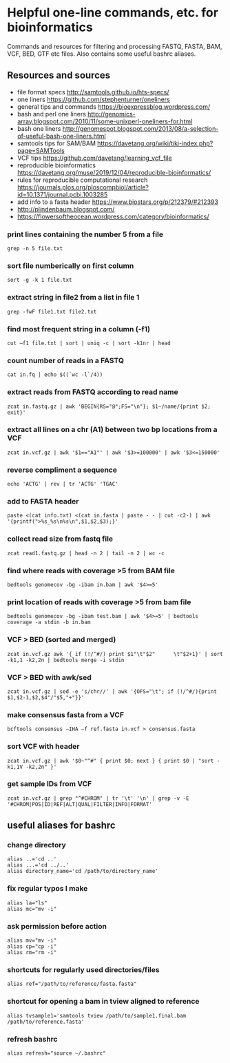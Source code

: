 # Helpful one-line commands, etc. for bioinformatics
Commands and resources for filtering and processing FASTQ, FASTA, BAM, VCF, BED, GTF etc files. 
Also contains some useful bashrc aliases. 

## Resources and sources

- file format specs http://samtools.github.io/hts-specs/
- one liners https://github.com/stephenturner/oneliners
- general tips and commands https://bioexpressblog.wordpress.com/
- bash and perl one liners http://genomics-array.blogspot.com/2010/11/some-unixperl-oneliners-for.html
- bash one liners http://genomespot.blogspot.com/2013/08/a-selection-of-useful-bash-one-liners.html
- samtools tips for SAM/BAM https://davetang.org/wiki/tiki-index.php?page=SAMTools
- VCF tips https://github.com/davetang/learning_vcf_file
- reproducible bioinformatics https://davetang.org/muse/2019/12/04/reproducible-bioinformatics/
- rules for reproducible computational research https://journals.plos.org/ploscompbiol/article?id=10.1371/journal.pcbi.1003285
- add info to a fasta header https://www.biostars.org/p/212379/#212393
- http://plindenbaum.blogspot.com/
- https://flowersoftheocean.wordpress.com/category/bioinformatics/

### print lines containing the number 5 from a file 
    grep -n 5 file.txt 
    
### sort file numberically on first column 
    sort -g -k 1 file.txt 
    
### extract string in file2 from a list in file 1 
    grep -fwF file1.txt file2.txt

### find most frequent string in a column (-f1)
    cut –f1 file.txt | sort | uniq -c | sort -k1nr | head
    
### count number of reads in a FASTQ 
    cat in.fq | echo $((`wc -l`/4))
    
### extract reads from FASTQ according to read name 
    zcat in.fastq.gz | awk 'BEGIN{RS="@";FS="\n"}; $1~/name/{print $2; exit}'
 
### extract all lines on a chr (A1) between two bp locations from a VCF
    zcat in.vcf.gz | awk '$1=="A1"' | awk '$3>=100000' | awk '$3<=150000'
 
### reverse compliment a sequence 
    echo 'ACTG' | rev | tr 'ACTG' 'TGAC'
 
### add to FASTA header 
    paste <(cat info.txt) <(cat in.fasta | paste - - | cut -c2-) | awk '{printf(">%s_%s\n%s\n",$1,$2,$3);}'
 
### collect read size from fastq file 
    zcat read1.fastq.gz | head -n 2 | tail -n 2 | wc -c

### find where reads with coverage >5 from BAM file 
    bedtools genomecov -bg -ibam in.bam | awk '$4>=5'
 
### print location of reads with coverage >5 from bam file 
    bedtools genomecov -bg -ibam test.bam | awk '$4>=5' | bedtools coverage -a stdin -b in.bam
 
### VCF > BED  (sorted and merged)
    zcat in.vcf.gz awk '{ if (!/^#/) print $1"\t"$2"      \t"$2+1}' | sort -k1,1 -k2,2n | bedtools merge -i stdin
 
### VCF > BED with awk/sed 
    zcat in.vcf.gz | sed -e 's/chr//' | awk '{OFS="\t"; if (!/^#/){print $1,$2-1,$2,$4"/"$5,"+"}}'
    
### make consensus fasta from a VCF 
    bcftools consensus –IHA –f ref.fasta in.vcf > consensus.fasta 
 
### sort VCF with header 
    zcat in.vcf.gz | awk '$0~"^#" { print $0; next } { print $0 | "sort -k1,1V -k2,2n" }'
 
### get sample IDs from VCF
    zcat in.vcf.gz | grep "^#CHROM" | tr '\t' '\n' | grep -v -E '#CHROM|POS|ID|REF|ALT|QUAL|FILTER|INFO|FORMAT'
 
 

## useful aliases for bashrc 

### change directory 
    alias ..='cd ..' 
    alias ...='cd ../..'
    alias directory_name='cd /path/to/directory_name'
    
### fix regular typos I make 
    alias la="ls" 
    alias mc="mv -i" 
    
### ask permission before action 
    alias mv="mv -i"
    alias cp="cp -i"  
    alias rm="rm -i"

### shortcuts for regularly used directories/files 
    alias ref="/path/to/reference/fasta.fasta"

### shortcut for opening a bam in tview aligned to reference 
    alias tvsample1='samtools tview /path/to/sample1.final.bam /path/to/reference.fasta'
  
### refresh bashrc
    alias refresh="source ~/.bashrc"
